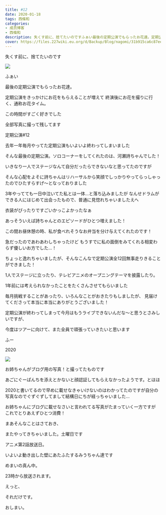 ```yaml
---
title: #12
date: 2020-01-18
tags: 西條和
categories: 
- 成员博客
- 西條和
description: 失くす前に、捨てたいのですふぁい最後の定期公演でもらったお花達。定期公演をきっかけにお花をもらえることが増えて...
cover: https://files.227wiki.eu.org/d/Backup/Blog/nagomi/31b915ca6c87ee93d5db80dd50a10.jpg 
---
```




















失くす前に、捨てたいのです























![](https://files.227wiki.eu.org/d/Backup/Blog/nagomi/31b915ca6c87ee93d5db80dd50a10.jpg)



ふぁい








最後の定期公演でもらったお花達。








定期公演をきっかけにお花をもらえることが増えて
終演後にお花を撮りに行く、通称お花タイム。

この時間がすごく好きでした





全部写真に撮って残してます













定期公演#12








去年一年毎月やってた定期公演もいよいよ終わってしまいました





そんな最後の定期公演。ソロコーナーをしてくれたのは、河瀬詩ちゃんでした！







いきなり一人でステージなんて自分だったらできないなと思ってたのですが



そんな心配をよそに詩ちゃんはリハーサルから笑顔でしっかりやってらっしゃったのでひたすらすげ〜となっておりました







3年やってても一日中泣いてた私とは一体…と落ち込みましたが
なんせドラムができる人にはじめて出会ったもので、普通に見惚れちゃいましたえへ





衣装がぴったりですごいかっこよかったなぁ







あっそういえば詩ちゃんとのエピソードがひとつ増えました！







この間お昼休憩の時、私が食べれそうなお弁当を分け与えてくれたのです！

急だったのであわあわしちゃったけど
もうすでに私の面倒をみてくれる相変わらず優しいお方でした…！











ちょっと逸れちゃいましたが、そんなこんなで定期公演全12回無事走りきることができました！







1人でステージに立ったり、テレビアニメのオープニングテーマを披露したり。





1年前には考えられなかったことをたくさんさせてもらいました




毎月挑戦することがあったり、いろんなことがおきたりもしましたが、
見届けてくださって本当に本当にありがとうございました！










定期公演が終わってしまって今月はもうライブできないんだな〜と思うとさみしいですが、

今度はツアーに向けて、また全員で頑張っていきたいと思います














ふー







2020

![](https://files.227wiki.eu.org/d/Backup/Blog/nagomi/31b915ca6c87ee93d5db80dd50a10-01.jpg)





お姉ちゃんがブログ用の写真！と撮ってたものです

あごにぐーぱんちを添えとかないと顔認証してもらえなかったようです。とほほ





2020と書いてるので早めに載せなきゃいけないのはわかってたのですが自分の写真なのでぐずぐずしてまして結構日にちが経っちゃいました…









お姉ちゃんにブログに載せなさいと言われてる写真がたまっていく一方ですが
これでとりあえずひとつ消費！















まあそんなことはさておき、






またやってきちゃいました。土曜日です











アニメ第2話放送日。









いよいよ動き出した壁にあたふたするみうちゃん達です












めまいの真ん中。







23時から放送されます。





えっと、

それだけです。













おしまい。


